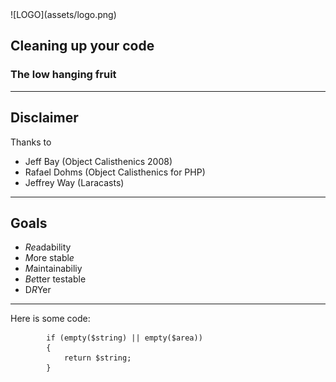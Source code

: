 <div class="logo">
![LOGO](assets/logo.png)
</div>

## Cleaning up your code
### The low hanging fruit

---

## Disclaimer

Thanks to
- Jeff Bay (Object Calisthenics 2008)
- Rafael Dohms (Object Calisthenics for PHP)
- Jeffrey Way (Laracasts)

---

## Goals

- *Re*adability
- *M*ore stabl*e*
- *M*aintainabiliy
- *Be*tter testable
- D*R*Yer

---


Here is some code:

```
		if (empty($string) || empty($area))
		{
			return $string;
		}
```
